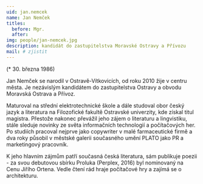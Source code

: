 ```yaml
---
uid: jan.nemcek
name: Jan Nemček
titles:
  before: Mgr. 
  after: 
img: people/jan-nemcek.jpg
description: kandidát do zastupitelstva Moravské Ostravy a Přívozu
mail: # zjistit
---
```


(* 30. března 1986)

Jan Nemček se narodil v Ostravě-Vítkovicích, od roku 2010 žije v centru města. Je nezávislým kandidátem do zastupitelstva Ostravy a obvodu Moravská Ostrava a Přívoz.

Maturoval na střední elektrotechnické škole a dále studoval obor český jazyk a literatura na Filozofické fakultě Ostravské univerzity, kde získal titul magistra. Přestože nakonec převážil jeho zájem o literaturu a lingvistiku, stále sleduje novinky ze světa informačních technologií a počítačových her. Po studiích pracoval nejprve jako copywriter v malé farmaceutické firmě a dva roky působil v městské galerii současného umění PLATO jako PR a marketingový pracovník.

K jeho hlavním zájmům patří současná česká literatura, sám publikuje poezii - za svou debutovou sbírku Proluka (Perplex, 2016) byl nominovaný na Cenu Jiřího Ortena. Vedle čtení rád hraje počítačové hry a zajímá se o architekturu.
